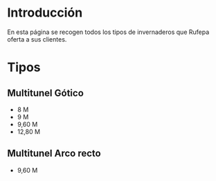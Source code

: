 <!-- TITLE: Productos -->
<!-- SUBTITLE: Tipos de invernaderos que Rufepa ofrece -->

# Introducción
En esta página se recogen todos los tipos de invernaderos que Rufepa oferta a sus clientes.

# Tipos
## Multitunel Gótico
* 8 M
* 9 M
* 9,60 M
* 12,80 M
## Multitunel Arco recto
* 9,60 M
